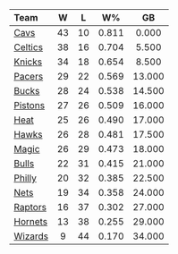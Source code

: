 | Team                            |  W  |  L  |  W%   |   GB   |
|:--------------------------------|:---:|:---:|:-----:|:------:|
| [Cavs](/r/clevelandcavs)        | 43  | 10  | 0.811 | 0.000  |
| [Celtics](/r/bostonceltics)     | 38  | 16  | 0.704 | 5.500  |
| [Knicks](/r/NYKnicks)           | 34  | 18  | 0.654 | 8.500  |
| [Pacers](/r/pacers)             | 29  | 22  | 0.569 | 13.000 |
| [Bucks](/r/MkeBucks)            | 28  | 24  | 0.538 | 14.500 |
| [Pistons](/r/DetroitPistons)    | 27  | 26  | 0.509 | 16.000 |
| [Heat](/r/heat)                 | 25  | 26  | 0.490 | 17.000 |
| [Hawks](/r/AtlantaHawks)        | 26  | 28  | 0.481 | 17.500 |
| [Magic](/r/OrlandoMagic)        | 26  | 29  | 0.473 | 18.000 |
| [Bulls](/r/chicagobulls)        | 22  | 31  | 0.415 | 21.000 |
| [Philly](/r/sixers)             | 20  | 32  | 0.385 | 22.500 |
| [Nets](/r/GoNets)               | 19  | 34  | 0.358 | 24.000 |
| [Raptors](/r/torontoraptors)    | 16  | 37  | 0.302 | 27.000 |
| [Hornets](/r/CharlotteHornets)  | 13  | 38  | 0.255 | 29.000 |
| [Wizards](/r/washingtonwizards) |  9  | 44  | 0.170 | 34.000 |